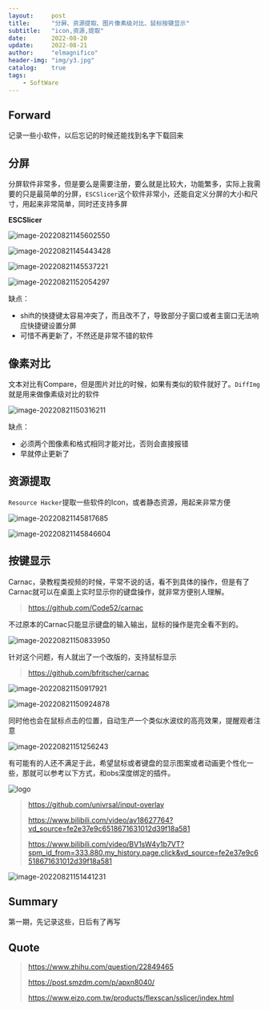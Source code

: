 ```yaml
---
layout:     post
title:      "分屏、资源提取、图片像素级对比、鼠标按键显示"
subtitle:   "icon,资源,提取"
date:       2022-08-20
update:     2022-08-21
author:     "elmagnifico"
header-img: "img/y3.jpg"
catalog:    true
tags:
    - SoftWare
---
```


## Forward

记录一些小软件，以后忘记的时候还能找到名字下载回来



## 分屏

分屏软件非常多，但是要么是需要注册，要么就是比较大，功能繁多，实际上我需要的只是最简单的分屏，`ESCSlicer`这个软件非常小，还能自定义分屏的大小和尺寸，用起来非常简单，同时还支持多屏

**ESCSlicer**

![image-20220821145602550](http://img.elmagnifico.tech:9514/static/upload/elmagnifico/202208211456575.png)

![image-20220821145443428](http://img.elmagnifico.tech:9514/static/upload/elmagnifico/202208211454468.png)

![image-20220821145537221](http://img.elmagnifico.tech:9514/static/upload/elmagnifico/202208211455251.png)

![image-20220821152054297](http://img.elmagnifico.tech:9514/static/upload/elmagnifico/202208211520434.png)



缺点：

- shift的快捷键太容易冲突了，而且改不了，导致部分子窗口或者主窗口无法响应快捷键设置分屏
- 可惜不再更新了，不然还是非常不错的软件



## 像素对比

文本对比有Compare，但是图片对比的时候，如果有类似的软件就好了。`DiffImg`就是用来做像素级对比的软件

![image-20220821150316211](http://img.elmagnifico.tech:9514/static/upload/elmagnifico/202208211503373.png)



缺点：

- 必须两个图像素和格式相同才能对比，否则会直接报错
- 早就停止更新了



## 资源提取

`Resource Hacker`提取一些软件的Icon，或者静态资源，用起来非常方便

![image-20220821145817685](http://img.elmagnifico.tech:9514/static/upload/elmagnifico/202208211458746.png)

![image-20220821145846604](http://img.elmagnifico.tech:9514/static/upload/elmagnifico/202208211458657.png)



## 按键显示

Carnac，录教程类视频的时候，平常不说的话，看不到具体的操作，但是有了Carnac就可以在桌面上实时显示你的键盘操作，就非常方便别人理解。

> https://github.com/Code52/carnac

不过原本的Carnac只能显示键盘的输入输出，鼠标的操作是完全看不到的。

![image-20220821150833950](http://img.elmagnifico.tech:9514/static/upload/elmagnifico/202208211508988.png)

针对这个问题，有人就出了一个改版的，支持鼠标显示

> https://github.com/bfritscher/carnac

![image-20220821150917921](http://img.elmagnifico.tech:9514/static/upload/elmagnifico/202208211509972.png)

![image-20220821150924878](http://img.elmagnifico.tech:9514/static/upload/elmagnifico/202208211509912.png)

同时他也会在鼠标点击的位置，自动生产一个类似水波纹的高亮效果，提醒观者注意

![image-20220821151256243](http://img.elmagnifico.tech:9514/static/upload/elmagnifico/202208211512273.png)



有可能有的人还不满足于此，希望鼠标或者键盘的显示图案或者动画更个性化一些，那就可以参考以下方式，和obs深度绑定的插件。



![logo](http://img.elmagnifico.tech:9514/static/upload/elmagnifico/202208211510194.png)

> https://github.com/univrsal/input-overlay
>
> https://www.bilibili.com/video/av18627764?vd_source=fe2e37e9c6518671631012d39f18a581
>
> https://www.bilibili.com/video/BV1sW4y1b7VT?spm_id_from=333.880.my_history.page.click&vd_source=fe2e37e9c6518671631012d39f18a581

![image-20220821151441231](http://img.elmagnifico.tech:9514/static/upload/elmagnifico/202208211514293.png)

## Summary

第一期，先记录这些，日后有了再写



## Quote

>https://www.zhihu.com/question/22849465
>
>https://post.smzdm.com/p/apxn8040/
>
>https://www.eizo.com.tw/products/flexscan/sslicer/index.html

